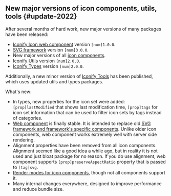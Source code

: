 ## New major versions of icon components, utils, tools {#update-2022}

After several months of hard work, new major versions of many packages have been released:

-   [Iconify Icon web component](/docs/iconify-icon/index.md) version `[num]1.0.0`.
-   [SVG framework](/docs/icon-components/svg-framework/index.md) version `[num]3.0.0`.
-   New major versions of all [icon components](/docs/icon-components/index.md).
-   [Iconify Utils](/docs/libraries/utils/index.md) version `[num]2.0.0`.
-   [Iconify Types](/docs/types/index.md) version `[num]2.0.0`.

Additionally, a new minor version of [Iconify Tools](/docs/libraries/tools/index.md) has been published, which uses updated utils and types packages.

What's new:

-   In types, new properties for the icon set were added: `[prop]lastModified` that shows last modification time, `[prop]tags` for icon set information that can be used to filter icon sets by tags instead of categories.
-   [Web component](/docs/iconify-icon/index.md) is finally stable. It is intended to replace old [SVG framework and framework's specific components](/docs/icon-components/index.md). Unlike older icon components, web component works extremely well with server side rendering.
-   Alignment properties have been removed from all icon components. Alignment seemed like a good idea a while ago, but in reality it is not used and just bloat package for no reason. If you do use alignment, web component supports `[prop]preserveAspectRatio` property that is passed to `[tag]svg`.
-   [Render modes for icon components](/docs/iconify-icon/modes.md), though not all components support it.
-   Many internal changes everywhere, designed to improve performance and reduce bundle size.
